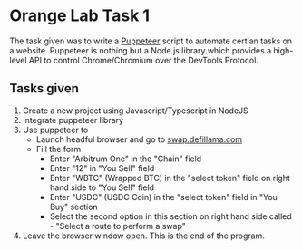# Orange Lab Task 1
The task given was to write a [Puppeteer](https://pptr.dev) script to automate certian tasks on a website.
Puppeteer is nothing but a Node.js library which provides a high-level API to control Chrome/Chromium over the DevTools Protocol.
## Tasks given
  1. Create a new project using Javascript/Typescript in NodeJS 
  2. Integrate puppeteer library 
  3. Use puppeteer to
        - Launch headful browser and go to [swap.defillama.com](swap.defillama.com)
        - Fill the form 
          - Enter "Arbitrum One" in the "Chain" field 
          - Enter "12" in "You Sell" field 
          - Enter "WBTC" (Wrapped BTC) in the "select token" field on right hand side to "You Sell" field 
          - Enter "USDC" (USDC Coin) in the "select token" field in "You Buy" section 
          - Select the second option in this section on right hand side called - "Select a route to perform a swap"
  5. Leave the browser window open. This is the end of the program.
